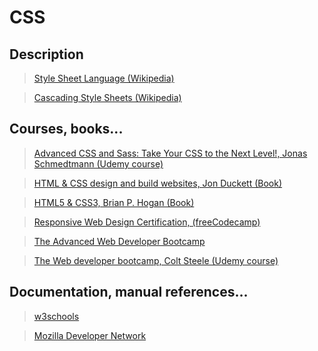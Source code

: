 # CSS

## Description

>[Style Sheet Language (Wikipedia)](https://en.wikipedia.org/wiki/Style_sheet_language)

>[Cascading Style Sheets (Wikipedia)](https://en.wikipedia.org/wiki/Cascading_Style_Sheets)

## Courses, books...

>[Advanced CSS and Sass: Take Your CSS to the Next Level!, Jonas Schmedtmann (Udemy course)](../advanced-css-and-sass/acas.md)

>[HTML & CSS design and build websites, Jon Duckett (Book)](../html-and-css-design-and-build-websites/hcdbw.md)

>[HTML5 & CSS3, Brian P. Hogan (Book)](../html-and-css3/hc.md)

>[Responsive Web Design Certification, (freeCodecamp)](../responsive-web-design-certification/rwdc.md)

>[The Advanced Web Developer Bootcamp](../the-advanced-web-developer-bootcamp/tawdb.md)

>[The Web developer bootcamp, Colt Steele (Udemy course)](../the-web-developer-bootcamp/twdb.md)

## Documentation, manual references...

>[w3schools](https://www.w3schools.com/css/)

>[Mozilla Developer Network](https://developer.mozilla.org/en-US/docs/Web/CSS)
